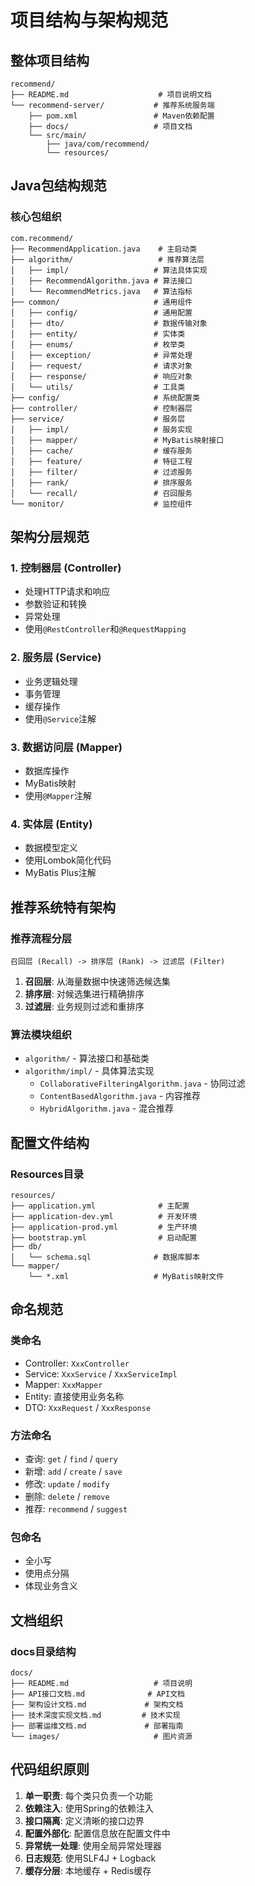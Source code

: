 # 项目结构与架构规范

## 整体项目结构

```
recommend/
├── README.md                    # 项目说明文档
└── recommend-server/           # 推荐系统服务端
    ├── pom.xml                 # Maven依赖配置
    ├── docs/                   # 项目文档
    └── src/main/
        ├── java/com/recommend/
        └── resources/
```

## Java包结构规范

### 核心包组织
```
com.recommend/
├── RecommendApplication.java    # 主启动类
├── algorithm/                   # 推荐算法层
│   ├── impl/                   # 算法具体实现
│   ├── RecommendAlgorithm.java # 算法接口
│   └── RecommendMetrics.java   # 算法指标
├── common/                     # 通用组件
│   ├── config/                 # 通用配置
│   ├── dto/                    # 数据传输对象
│   ├── entity/                 # 实体类
│   ├── enums/                  # 枚举类
│   ├── exception/              # 异常处理
│   ├── request/                # 请求对象
│   ├── response/               # 响应对象
│   └── utils/                  # 工具类
├── config/                     # 系统配置类
├── controller/                 # 控制器层
├── service/                    # 服务层
│   ├── impl/                   # 服务实现
│   ├── mapper/                 # MyBatis映射接口
│   ├── cache/                  # 缓存服务
│   ├── feature/                # 特征工程
│   ├── filter/                 # 过滤服务
│   ├── rank/                   # 排序服务
│   └── recall/                 # 召回服务
└── monitor/                    # 监控组件
```

## 架构分层规范

### 1. 控制器层 (Controller)
- 处理HTTP请求和响应
- 参数验证和转换
- 异常处理
- 使用`@RestController`和`@RequestMapping`

### 2. 服务层 (Service)
- 业务逻辑处理
- 事务管理
- 缓存操作
- 使用`@Service`注解

### 3. 数据访问层 (Mapper)
- 数据库操作
- MyBatis映射
- 使用`@Mapper`注解

### 4. 实体层 (Entity)
- 数据模型定义
- 使用Lombok简化代码
- MyBatis Plus注解

## 推荐系统特有架构

### 推荐流程分层
```
召回层 (Recall) -> 排序层 (Rank) -> 过滤层 (Filter)
```

1. **召回层**: 从海量数据中快速筛选候选集
2. **排序层**: 对候选集进行精确排序
3. **过滤层**: 业务规则过滤和重排序

### 算法模块组织
- `algorithm/` - 算法接口和基础类
- `algorithm/impl/` - 具体算法实现
  - `CollaborativeFilteringAlgorithm.java` - 协同过滤
  - `ContentBasedAlgorithm.java` - 内容推荐
  - `HybridAlgorithm.java` - 混合推荐

## 配置文件结构

### Resources目录
```
resources/
├── application.yml              # 主配置
├── application-dev.yml          # 开发环境
├── application-prod.yml         # 生产环境
├── bootstrap.yml                # 启动配置
├── db/
│   └── schema.sql              # 数据库脚本
└── mapper/
    └── *.xml                   # MyBatis映射文件
```

## 命名规范

### 类命名
- Controller: `XxxController`
- Service: `XxxService` / `XxxServiceImpl`
- Mapper: `XxxMapper`
- Entity: 直接使用业务名称
- DTO: `XxxRequest` / `XxxResponse`

### 方法命名
- 查询: `get` / `find` / `query`
- 新增: `add` / `create` / `save`
- 修改: `update` / `modify`
- 删除: `delete` / `remove`
- 推荐: `recommend` / `suggest`

### 包命名
- 全小写
- 使用点分隔
- 体现业务含义

## 文档组织

### docs目录结构
```
docs/
├── README.md                   # 项目说明
├── API接口文档.md              # API文档
├── 架构设计文档.md             # 架构文档
├── 技术深度实现文档.md         # 技术实现
├── 部署运维文档.md             # 部署指南
└── images/                     # 图片资源
```

## 代码组织原则

1. **单一职责**: 每个类只负责一个功能
2. **依赖注入**: 使用Spring的依赖注入
3. **接口隔离**: 定义清晰的接口边界
4. **配置外部化**: 配置信息放在配置文件中
5. **异常统一处理**: 使用全局异常处理器
6. **日志规范**: 使用SLF4J + Logback
7. **缓存分层**: 本地缓存 + Redis缓存